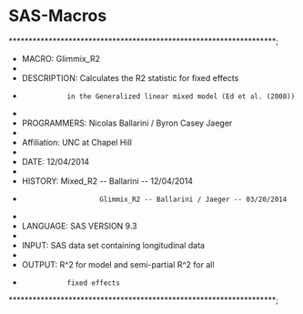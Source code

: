 # SAS-Macros

*******************************************************************;
*  MACRO:        Glimmix_R2
*
*  DESCRIPTION:  Calculates the R2 statistic for fixed effects 
*			 	 in the Generalized linear mixed model (Ed et al. (2008))
*  
*  PROGRAMMERS:   Nicolas Ballarini / Byron Casey Jaeger
*
*  Affiliation:  UNC at Chapel Hill
*
*  DATE:         12/04/2014
*
*  HISTORY:      Mixed_R2   -- Ballarini          -- 12/04/2014
*				         Glimmix_R2 -- Ballarini / Jaeger -- 03/20/2014
*  
*  LANGUAGE:     SAS VERSION 9.3
*
*  INPUT:        SAS data set containing longitudinal data
*
*  OUTPUT:       R^2 for model and semi-partial R^2 for all 
*				 fixed effects
*******************************************************************;
